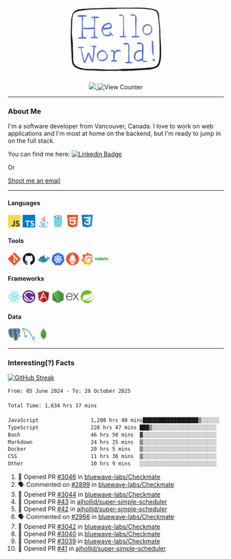 <div align="center">
    <img src="./img/hello_world.webp" height="200px" width="">
    <div>
        <a href="https://www.linkedin.com/in/ajhollid">
            <img src="https://img.shields.io/badge/LinkedIn-blue"/>
        </a>
        <img src="https://komarev.com/ghpvc/?username=ajhollid&color=yellow" alt="View Counter">
    </div>
</div>

---

### About Me

I'm a software developer from Vancouver, Canada. I love to work on web applications and I'm most at home on the backend, but I'm ready to jump in on the full stack.

You can find me here: [![Linkedin Badge](https://img.shields.io/badge/-ajhollid-blue?style=flat&logo=Linkedin&logoColor=white)](https://www.linkedin.com/in/ajhollid)

Or

[Shoot me an email](mailto:ajhollid@gmail.com)

---

#### Languages

<div>
    <img src="./img/devicons/javascript-original.svg" width=30 height=30 alt="JavaScript">
    <img src="/img/devicons/typescript-original.svg" width=30 height=30 alt="TypeScript">
    <img src="./img/devicons/java-original.svg" width=30 height=30 alt="Java">
    <img src="./img/devicons/go-original.svg" width=30 height=30 alt="Golang">
    <img src="./img/devicons/html5-original.svg" width=30 height=30 alt="HTML 5">
    <img src="./img/devicons/css3-original.svg" width=30 height=30 alt="CSS 3">
</div>

#### Tools

<div>
    <img src="./img/devicons/git-original.svg" width=30 height=30 alt="Git">
    <img src="./img/devicons/github-original.svg" width=30 height=30 alt="Github">
    <img src="./img/devicons/docker-original.svg" width=30 
    height=30 alt="Docker">
    <img src="./img/devicons/kubernetes-original.svg" width=30 height=30 alt="K8">
    <img src="./img/devicons/prometheus-original.svg" width=30 height=30 alt="Prometheus">
    <img src="./img/devicons/grafana-original.svg" width=30 height=30 alt="Grafana">
    <img src="./img/devicons/nginx-original.svg" width=30 height=30 alt="Nginx">
</div>

#### Frameworks

<div>
    <img src="./img/devicons/react-original.svg" width=30 height=30 alt="React">
    <img src="./img/devicons/gatsby-original.svg" width=30 height=30 alt="Gatsby">
    <img src="./img/devicons/angularjs-original.svg" width=30 height=30 alt="AngularJS">
    <img src="./img/devicons/nodejs-original.svg" width=30 height=30 alt="NodeJS">
    <img src="./img/devicons/express-original.svg" width=30 height=30 alt="Express">
    <img src="./img/devicons/spring-original.svg" width=30 height=30 alt="Spring">
</div>

#### Data

<div>
    <img src="./img/devicons/postgresql-original.svg" width=30 height=30 alt="Postgresql">
    <img src="./img/devicons/mysql-original.svg" width=30 height=30 alt="Mysql">
    <img src="./img/devicons/mongodb-original.svg" width=30 height=30 alt="MongoDB">
</div>

---

### Interesting(?) Facts

[![GitHub Streak](http://github-readme-streak-stats.herokuapp.com?user=ajhollid)](https://git.io/streak-stats)

 <!--START_SECTION:waka-->

```txt
From: 05 June 2024 - To: 28 October 2025

Total Time: 1,634 hrs 37 mins

JavaScript                 1,208 hrs 40 mins██████████████████▒░░░░░░   73.49 %
TypeScript                 228 hrs 47 mins ███▒░░░░░░░░░░░░░░░░░░░░░   13.91 %
Bash                       46 hrs 50 mins  ▓░░░░░░░░░░░░░░░░░░░░░░░░   02.85 %
Markdown                   24 hrs 25 mins  ▒░░░░░░░░░░░░░░░░░░░░░░░░   01.48 %
Docker                     20 hrs 5 mins   ▒░░░░░░░░░░░░░░░░░░░░░░░░   01.22 %
CSS                        11 hrs 36 mins  ▒░░░░░░░░░░░░░░░░░░░░░░░░   00.71 %
Other                      10 hrs 9 mins   ░░░░░░░░░░░░░░░░░░░░░░░░░   00.62 %
```

<!--END_SECTION:waka-->


<!--START_SECTION:activity-->
1. 💪 Opened PR [#3046](undefined) in [bluewave-labs/Checkmate](https://github.com/bluewave-labs/Checkmate)
2. 🗣 Commented on [#2899](https://github.com/bluewave-labs/Checkmate/issues/2899#issuecomment-3462693154) in [bluewave-labs/Checkmate](https://github.com/bluewave-labs/Checkmate)
3. 💪 Opened PR [#3044](undefined) in [bluewave-labs/Checkmate](https://github.com/bluewave-labs/Checkmate)
4. 💪 Opened PR [#43](undefined) in [ajhollid/super-simple-scheduler](https://github.com/ajhollid/super-simple-scheduler)
5. 💪 Opened PR [#42](undefined) in [ajhollid/super-simple-scheduler](https://github.com/ajhollid/super-simple-scheduler)
6. 🗣 Commented on [#2966](https://github.com/bluewave-labs/Checkmate/issues/2966#issuecomment-3457352259) in [bluewave-labs/Checkmate](https://github.com/bluewave-labs/Checkmate)
7. 💪 Opened PR [#3042](undefined) in [bluewave-labs/Checkmate](https://github.com/bluewave-labs/Checkmate)
8. 💪 Opened PR [#3040](undefined) in [bluewave-labs/Checkmate](https://github.com/bluewave-labs/Checkmate)
9. 💪 Opened PR [#3039](undefined) in [bluewave-labs/Checkmate](https://github.com/bluewave-labs/Checkmate)
10. 💪 Opened PR [#41](undefined) in [ajhollid/super-simple-scheduler](https://github.com/ajhollid/super-simple-scheduler)
<!--END_SECTION:activity-->
